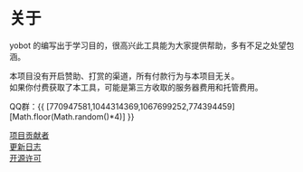 # 关于

yobot 的编写出于学习目的，很高兴此工具能为大家提供帮助，多有不足之处望包涵。

本项目没有开启赞助、打赏的渠道，所有付款行为与本项目无关。  
如果你付费获取了本工具，可能是第三方收取的服务器费用和托管费用。

QQ群：{{ [770947581,1044314369,1067699252,774394459][Math.floor(Math.random()*4)] }}

[项目贡献者](./project/contributors.md)  
[更新日志](./project/changelog.md)  
[开源许可](./project/open-source.md)  

